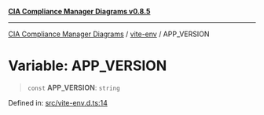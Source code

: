[**CIA Compliance Manager Diagrams v0.8.5**](../../README.md)

***

[CIA Compliance Manager Diagrams](../../modules.md) / [vite-env](../README.md) / APP\_VERSION

# Variable: APP\_VERSION

> `const` **APP\_VERSION**: `string`

Defined in: [src/vite-env.d.ts:14](https://github.com/Hack23/cia-compliance-manager/blob/b799ef22d9067d09cc69eaeddf109ac9dcdce934/src/vite-env.d.ts#L14)
